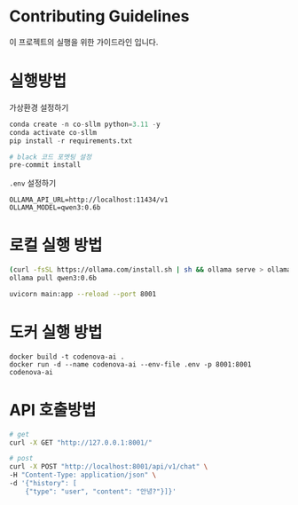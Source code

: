 # Contributing Guidelines

이 프로젝트의 실행을 위한 가이드라인 입니다.

# 실행방법

가상환경 설정하기

```python
conda create -n co-sllm python=3.11 -y
conda activate co-sllm
pip install -r requirements.txt

# black 코드 포멧팅 설정
pre-commit install
```

`.env` 설정하기

```
OLLAMA_API_URL=http://localhost:11434/v1
OLLAMA_MODEL=qwen3:0.6b
```

# 로컬 실행 방법

```bash
(curl -fsSL https://ollama.com/install.sh | sh && ollama serve > ollama.log 2>&1) &
ollama pull qwen3:0.6b

uvicorn main:app --reload --port 8001
```

# 도커 실행 방법
```
docker build -t codenova-ai .
docker run -d --name codenova-ai --env-file .env -p 8001:8001 codenova-ai
```

# API 호출방법

```sh
# get
curl -X GET "http://127.0.0.1:8001/"

# post
curl -X POST "http://localhost:8001/api/v1/chat" \
-H "Content-Type: application/json" \
-d '{"history": [
    {"type": "user", "content": "안녕?"}]}'
```